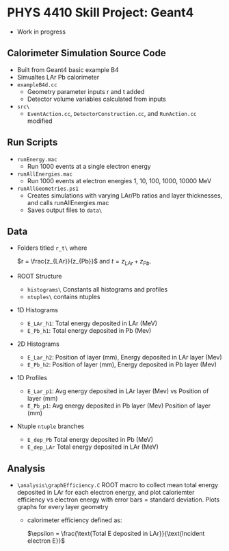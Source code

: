 # PHYS 4410 Skill Project: Geant4

* Work in progress

## Calorimeter Simulation Source Code

* Built from Geant4 basic example B4
* Simualtes LAr Pb calorimeter
* `exampleB4d.cc`
  * Geometry parameter inputs r and t added
  * Detector volume variables calculated from inputs
* `src\`
  * `EventAction.cc`, `DetectorConstruction.cc`, and `RunAction.cc` modified

## Run Scripts

* `runEnergy.mac`
   * Run 1000 events at a single electron energy
* `runAllEnergies.mac`
  * Run 1000 events at electron energies 1, 10, 100, 1000, 10000 MeV
* `runAllGeometries.ps1`
  * Creates simulations with varying LAr/Pb ratios and layer thicknesses, and calls runAllEnergies.mac
  * Saves output files to `data\`

## Data

* Folders titled `r_t\` where
  
    $r = \frac{z_{LAr}}{z_{Pb}}$ and $t = z_{LAr} + z_{Pb}$.
  
* ROOT Structure
  * `histograms\` Constants all histograms and profiles
  * `ntuples\` contains ntuples
* 1D Histograms
  * `E_LAr_h1`: Total energy deposited in LAr (MeV)
  * `E_Pb_h1`: Total energy deposited in Pb (Mev)
* 2D Histograms
  * `E_Lar_h2`: Position of layer (mm), Energy deposited in LAr layer (Mev)
  * `E_Pb_h2`: Position of layer (mm), Energy deposited in Pb layer (Mev)
* 1D Profiles
  * `E_Lar_p1`: Avg energy deposited in LAr layer (Mev) vs Position of layer (mm)
  * `E_Pb_p1`: Avg energy deposited in Pb layer (Mev) Position of layer (mm)
* Ntuple `ntuple` branches
  * `E_dep_Pb` Total energy deposited in Pb (MeV)
  * `E_dep_LAr` Total energy deposited in LAr (MeV)

## Analysis

* `\analysis\graphEfficiency.C` ROOT macro to collect mean total energy deposited in LAr for each electron energy, and plot caloriemter efficiency vs electron energy with error bars = standard deviation. Plots graphs for every layer geometry
  * calorimeter efficiency defined as:
  
     $\epsilon = \frac{\text{Total E deposited in LAr}}{\text{Incident electron E}}$
